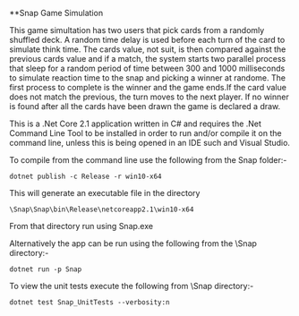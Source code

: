 **Snap Game Simulation 


This game simultation has two users that pick cards from a randomly shuffled deck. 
A random time delay is used before each turn of the card to simulate think time.
The cards value, not suit, is then compared against the previous cards value and if a match,
the system starts two parallel process that sleep for a random period of time between 300 and 1000 milliseconds
to simulate reaction time to the snap and picking a winner at randome. The first process 
to complete is the winner and the game ends.If the card value does not match the previous,
the turn moves to the next player. If no winner is found after all the cards have been 
drawn the game is declared a draw.

This is a .Net Core 2.1 application written in C# and requires the .Net Command Line Tool
to be installed in order to run and/or compile it on the command line, unless this is being opened 
in an IDE such and Visual Studio.

To compile from the command line use the following from the Snap folder:-

	dotnet publish -c Release -r win10-x64

This will generate an executable file in the directory

	\Snap\Snap\bin\Release\netcoreapp2.1\win10-x64

From that directory run using Snap.exe

Alternatively the app can be run using the following from the \Snap directory:-

	dotnet run -p Snap


To view the unit tests execute the following from \Snap directory:-

	dotnet test Snap_UnitTests --verbosity:n